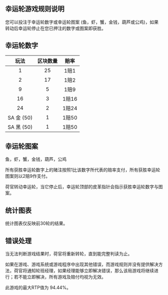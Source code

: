 ## 幸运轮游戏规则说明

您可以投注于幸运轮数字或幸运轮图案 (鱼，虾，蟹，金钱，葫芦或公鸡)，如果转动后幸运轮停止在您已押注的数字或图案即获胜。

## 幸运轮数字

|    玩法    | 区块数量 | 赔率  |
| :--------: | :------: | :---: |
|     1      |    25    | 1赔1  |
|     2      |    17    | 1赔2  |
|     9      |    5     | 1赔9  |
|     16     |    3     | 1赔16 |
|     24     |    2     | 1赔24 |
| SA 金 (50) |    1     | 1赔50 |
| SA 黑 (50) |    1     | 1赔50 |

## 幸运轮图案

鱼，虾，蟹，金钱，葫芦，公鸡

所有获胜幸运轮数字上的赌注按照1比该数字所代表的赔率支付，所有获胜幸运轮图案则以2赔9作支付。

荷官转动幸运轮，当它停止后，幸运轮顶部的皮革指针会指示获胜幸运轮数字与图案。

## 统计图表

统计图表仅反映前30轮的结果。

## 错误处理

当无法判断游戏结果时，荷官将重新转轮，直到能完整判读为止。

如果在游戏、游戏系统或游戏程序中出现其他错误，而游戏规则并没有提供解决方法，荷官将通知轮班经理，如果经理能够立即解决错误，那么该局游戏将继续进行；若不能立即解决，所有游戏及赔付均视为无效。

此游戏的最大RTP值为 94.44%。